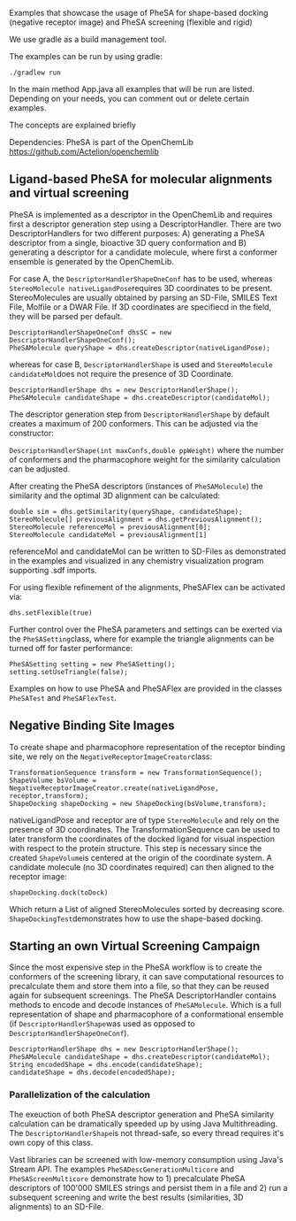 Examples that showcase the usage of PheSA for shape-based docking (negative receptor image) and PheSA screening (flexible and rigid)

We use gradle as a build management tool. 

The examples can be run by using gradle:

```
./gradlew run
```

In the main method App.java all examples that will be run are listed. Depending on your needs, you can comment out or delete certain examples.

The concepts are explained briefly 

Dependencies: PheSA is part of the OpenChemLib  https://github.com/Actelion/openchemlib

## Ligand-based PheSA for molecular alignments and virtual screening

PheSA is implemented as a descriptor in the OpenChemLib and requires first a descriptor generation step using a DescriptorHandler. 
There are two DescriptorHandlers for two different purposes: A) generating a PheSA descriptor from a single, bioactive 3D query conformation
and B) generating a descriptor for a candidate molecule, where first a conformer ensemble is generated by the OpenChemLib. 

For case A, the ```DescriptorHandlerShapeOneConf``` has to be used, whereas ```StereoMolecule nativeLigandPose```requires 3D coordinates to be present. 
StereoMolecules are usually obtained by parsing an SD-File, SMILES Text File, Molfile or a DWAR File. If 3D coordinates are specifiecd in the field, 
they will be parsed per default.

```
DescriptorHandlerShapeOneConf dhsSC = new DescriptorHandlerShapeOneConf();
PheSAMolecule queryShape = dhs.createDescriptor(nativeLigandPose);
```

whereas for case B, ```DescriptorHandlerShape``` is used and ```StereoMolecule candidateMol```does not require the presence of 3D Coordinate.

```
DescriptorHandlerShape dhs = new DescriptorHandlerShape();
PheSAMolecule candidateShape = dhs.createDescriptor(candidateMol);
```

The descriptor generation step from ```DescriptorHandlerShape``` by default creates a maximum of 200 conformers. This can be adjusted via the constructor: 

```DescriptorHandlerShape(int maxConfs,double ppWeight)``` where the number of conformers and the pharmacophore weight for the similarity calculation can be adjusted. 

After creating the PheSA descriptors (instances of ```PheSAMolecule```) the similarity and the optimal 3D alignment can be calculated:
```
double sim = dhs.getSimilarity(queryShape, candidateShape);
StereoMolecule[] previousAlignment = dhs.getPreviousAlignment();
StereoMolecule referenceMol = previousAlignment[0];
StereoMolecule candidateMol = previousAlignment[1]
```
referenceMol and candidateMol can be written to SD-Files as demonstrated in the examples and visualized in any chemistry visualization program supporting .sdf imports. 

For using flexible refinement of the alignments, PheSAFlex can be activated via: 

```
dhs.setFlexible(true)
```

Further control over the PheSA parameters and settings can be exerted via the ```PheSASetting```class, where for example the triangle alignments can be turned off
for faster performance:

```
PheSASetting setting = new PheSASetting();
setting.setUseTriangle(false);
```
Examples on how to use PheSA and PheSAFlex are provided in the classes ```PheSATest``` and ```PheSAFlexTest```. 

## Negative Binding Site Images

To create shape and pharmacophore representation of the receptor binding site, we rely on the ```NegativeReceptorImageCreator```class: 

```
TransformationSequence transform = new TransformationSequence();
ShapeVolume bsVolume = NegativeReceptorImageCreator.create(nativeLigandPose, receptor,transform);
ShapeDocking shapeDocking = new ShapeDocking(bsVolume,transform);
```

nativeLigandPose and receptor are of type ```StereoMolecule``` and rely on the presence of 3D coordinates. The TransformationSequence can be used to later transform the coordinates
of the docked ligand for visual inspection with respect to the protein structure. This step is necessary since the created ```ShapeVolume```is centered at the origin of the coordinate
system. 
A candidate molecule (no 3D coordinates required) can then aligned to the receptor image: 

```
shapeDocking.dock(toDock)
```

Which return a List of aligned StereoMolecules sorted by decreasing score. ```ShapeDockingTest```demonstrates how to use the shape-based docking. 


## Starting an own Virtual Screening Campaign

Since the most expensive step in the PheSA workflow is to create the conformers of the screening library, it can save computational resources to precalculate them
and store them into a file, so that they can be reused again for subsequent screenings. The PheSA DescriptorHandler contains methods to encode and decode instances of ```PheSAMolecule```. Which is a full representation of shape and
pharmacophore of a conformational ensemble (if ```DescriptorHandlerShape```was used as opposed to ```DescriptorHandlerShapeOneConf```).

```
DescriptorHandlerShape dhs = new DescriptorHandlerShape();
PheSAMolecule candidateShape = dhs.createDescriptor(candidateMol);
String encodedShape = dhs.encode(candidateShape);
candidateShape = dhs.decode(encodedShape);
```
### Parallelization of the calculation

The exeuction of both PheSA descriptor generation and PheSA similarity calculation can be dramatically speeded up by using Java Multithreading. 
The ```DescriptorHandlerShape```is not thread-safe, so every thread requires it's own copy of this class. 

Vast libraries can be screened with low-memory consumption using Java's Stream API. The examples ```PheSADescGenerationMulticore```
and ```PheSAScreenMulticore``` demonstrate how to 1) precalculate PheSA descriptors of 100'000 SMILES strings and persist them in a file
and 2) run a subsequent screening and write the best results (similarities, 3D alignments) to an SD-File. 



